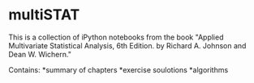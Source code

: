 # multiSTAT
This is a collection of iPython notebooks from the book "Applied Multivariate Statistical Analysis, 6th Edition. by Richard A. Johnson and Dean W. Wichern."

Contains:
*summary of chapters
*exercise soulotions
*algorithms
